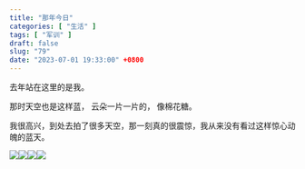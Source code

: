 ```yaml
---
title: "那年今日"
categories: [ "生活" ]
tags: [ "军训" ]
draft: false
slug: "79"
date: "2023-07-01 19:33:00" +0800
---
```


去年站在这里的是我。 

那时天空也是这样蓝，
云朵一片一片的，
像棉花糖。

我很高兴，到处去拍了很多天空，那一刻真的很震惊，我从来没有看过这样惊心动魄的蓝天。


![](https://blog.wangyunzi.com/2023/07/01/IMG_20230701_170748.jpg)![](https://blog.wangyunzi.com/2023/07/01/IMG_20230701_170745.jpg)![](https://blog.wangyunzi.com/2023/07/01/IMG_20230701_170730.jpg)![](https://blog.wangyunzi.com/2023/07/01/IMG_20230701_165047.jpg)

